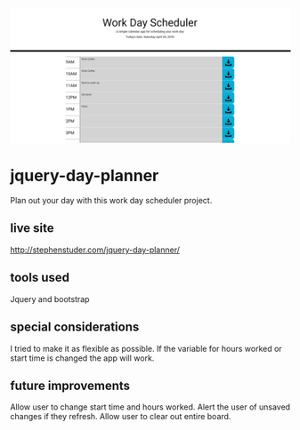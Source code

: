 <img src="./images/screenshot.PNG" alt="screenshot of webpage" width="1000"/>

# jquery-day-planner
Plan out your day with this work day scheduler project. 

## live site
http://stephenstuder.com/jquery-day-planner/

## tools used
Jquery and bootstrap

## special considerations
I tried to make it as flexible as possible. If the variable for hours worked or start time is changed the app will work. 

## future improvements
Allow user to change start time and hours worked. Alert the user of unsaved changes if they refresh. Allow user to clear out entire board. 
